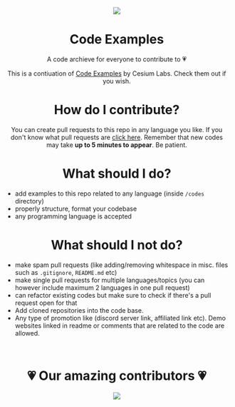 <p align="center">
<img src="https://media.discordapp.net/attachments/910866765565816845/932321585036161114/Untitled_design.png?width=300&height=300"> </img>
</p>
<h1 align="center">Code Examples</h1>
<p align="center">A code archieve for everyone to contribute to 💗
</p>
<p align="center">
This is a contiuation of <a href="https://github.com/CesiumLabs/code-examples" target="_blank">Code Examples</a> by Cesium Labs. Check them out if you wish.
</p>

<h1 align="center"> How do I contribute? </h1>

<p align="center"> You can create pull requests to this repo in any language you like. If you don't know what pull requests are <a href="https://opensource.com/article/19/7/create-pull-request-github">click here</a>. Remember that new codes may take <strong>up to 5 minutes to appear</strong>. Be patient.
  </p>

 <h1 align="center">What should I do?</h1>
 
 
-   add examples to this repo related to any language (inside `/codes` directory)
-   properly structure, format your codebase
-   any programming language is accepted

<h1 align="center">What should I not do?</h1>

-   make spam pull requests (like adding/removing whitespace in misc. files such as `.gitignore`, `README.md` etc)
-   make single pull requests for multiple languages/topics (you can however include maximum 2 languages in one pull request)
-   can refactor existing codes but make sure to check if there's a pull request open for that
-   Add cloned repositories into the code base.
-   Any type of promotion like (discord server link, affiliated link etc). Demo websites linked in readme or comments that are related to the code are allowed.

</br>

<h1 align="center">💗 Our <strong>amazing</strong> contributors 💗</h1>

<p align="center">
<a href="https://github.com/BytesToBits/code-examples/graphs/contributors">
  <img src="https://contrib.rocks/image?repo=BytesToBits/code-examples" />
</a>
  </p>
